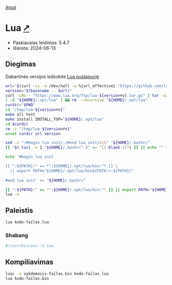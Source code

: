 [Atgal](./readme.md)

# Lua [&#x2B67;](https://www.lua.org/)

* Paskiausias leidimas: 5.4.7
* Išleista: 2024-06-13

## Diegimas

Dabartinės versijos ieškokite [Lua puslapuyje](https://www.lua.org/download.html)

```bash
url="$(curl -Ls -o /dev/null -w %{url_effective} "https://github.com/lua/lua/releases/latest")"
version="$(basename -- $url)"
curl -LRo - "https://www.lua.org/ftp/lua-${version#v}.tar.gz" | tar -xzC "/tmp"
[ -d "${HOME}/.opt/lua" ] && rm --recursive "${HOME}/.opt/lua"
curdir="$PWD"
cd "/tmp/lua-${version#v}"
make all test
make install INSTALL_TOP="${HOME}/.opt/lua"
cd $curdir
rm -r "/tmp/lua-${version#v}"
unset curdir url version

sed -i "/#begin lua init/,/#end lua init/c\\" "${HOME}/.bashrc"
[[ "$( tail -n 1 "${HOME}/.bashrc" )" =~ ^[[:blank:]]*$ ]] || echo "" >> "${HOME}/.bashrc"

echo '#begin lua init

[[ ":${PATH}:" == *":${HOME}/.opt/lua/bin:"* ]] \
  || export PATH="${HOME}/.opt/lua/bin${PATH:+:${PATH}}"
  
#end lua init' >> "${HOME}/.bashrc"

[[ ":${PATH}:" == *":${HOME}/.opt/lua/bin:"* ]] || export PATH="${HOME}/.opt/lua/bin${PATH:+:${PATH}}"
lua -v
```

## Paleistis

```bash
lua kodo-failas.lua
```

### Shabang

```bash
#!/usr/bin/env -S lua
```

## Kompiliavimas

```bash
luac -o vykdomasis-failas.bin kodo-failas.lua
lua kodo-failas.bin
```
